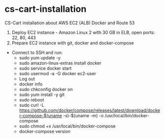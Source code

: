 # cs-cart-installation
CS-Cart installation about AWS EC2 (ALB) Docker and Route 53

1. Deploy EC2 instance - Amazon Linux 2 with 30 GB in ELB, open ports: 22, 80, 443
3. Prepare EC2 instance with git, docker and docker-compose
- Connect to SSH and run:
  - sudo yum update -y
  - sudo amazon-linux-extras install docker
  - sudo service docker start
  - sudo usermod -a -G docker ec2-user
  - Log out
  - docker info
  - sudo chkconfig docker on
  - sudo yum install -y git
  - sudo reboot
  - sudo curl -L https://github.com/docker/compose/releases/latest/download/docker-compose-$(uname -s)-$(uname -m) -o /usr/local/bin/docker-compose
  - sudo chmod +x /usr/local/bin/docker-compose
  - docker-compose version
